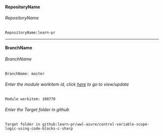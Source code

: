 #### RepositoryName	
###### RepositoryName
```
RepositoryName:learn-pr
```
---

#### BranchName	
###### BranchName
```
BranchName: master
```

###### Enter the module workitem id, click [here](https://microsoftdigitallearning.visualstudio.com/Courseware/_workitems/edit/100770) to go to view/update
```
Module workitem: 100770
```

###### Enter the Target folder in github
```
Target folder in github:learn-pr/wwl-azure/control-variable-scope-logic-using-code-blocks-c-sharp
```